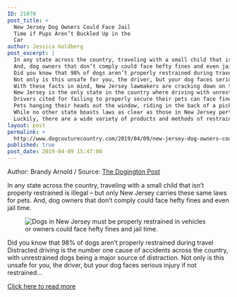 ```yaml
---
ID: 21079
post_title: >
  New Jersey Dog Owners Could Face Jail
  Time if Pups Aren’t Buckled Up in the
  Car
author: Jessica Goldberg
post_excerpt: |
  In any state across the country, traveling with a small child that isn’t properly restrained is illegal – but only New Jersey carries these same laws for pets.
  And, dog owners that don’t comply could face hefty fines and even jail time.
  Did you know that 98% of dogs aren’t properly restrained during travel Distracted driving is the number one cause of accidents across the country, with unrestrained dogs being a major source of distraction.
  Not only is this unsafe for you, the driver, but your dog faces serious injury if not restrained during travel.
  With these facts in mind, New Jersey lawmakers are cracking down on the dangers of transporting animals without proper restraint.
  New Jersey is the only state in the country where driving with unrestrained pets is a violation of animal cruelty law.
  Drivers cited for failing to properly secure their pets can face fines ranging from $250 to $1,000 and may face as much as six months in jail.
  Pets hanging their heads out the window, riding in the back of a pickup truck, or sitting on a driver’s lap are among animal cruelty offenses in New Jersey.
  While no other state boasts laws as clear as those in New Jersey pertaining to restraining dogs in cars, Arizona, Connecticut, and Maine can charge a driver with an unrestrained dog under their distracted driver laws and Hawaii drivers are specifically prohibited from driving with a dog on their laps.
  Luckily, there are a wide variety of products and methods of restraint to protect your pet in the car.
layout: post
permalink: >
  http://www.dogcouturecountry.com/2019/04/09/new-jersey-dog-owners-could-face-jail-time-if-pups-arent-buckled-up-in-the-car/
published: true
post_date: 2019-04-09 15:47:00
---
```

<p class="article-info-author-source"> <span>Author: Brandy Arnold</span>&nbsp;/&nbsp;<span>Source: <a href="https://www.dogingtonpost.com/new-jersey-dog-owners-could-face-jail-time-if-pups-arent-buckled-up-in-the-car/" target="_blank">The Dogington Post</a></span> </p> <p>In any state across the country, traveling with a small child that isn’t properly restrained is illegal – but only New Jersey carries these same laws for pets. And, dog owners that don’t comply could face hefty fines and even jail time.</p>
<figure><img alt="Dogs in New Jersey must be properly restrained in vehicles or owners could face hefty fines and jail time." sizes="(max-width: 1000px) 100vw, 1000px" src="https://www.dogingtonpost.com/wp-content/uploads/2019/04/newjersey-min.jpg" srcset="https://www.dogingtonpost.com/wp-content/uploads/2019/04/newjersey-min.jpg 1000w, https://www.dogingtonpost.com/wp-content/uploads/2019/04/newjersey-min-300x200.jpg 300w, https://www.dogingtonpost.com/wp-content/uploads/2019/04/newjersey-min-610x407.jpg 610w"></figure>
<p>Did you know that 98% of dogs aren’t properly restrained during travel Distracted driving is the number one cause of accidents across the country, with unrestrained dogs being a major source of distraction. Not only is this unsafe for you, the driver, but your dog faces serious injury if not restrained...</p> <p class="article-info-more"> <a href="https://www.dogingtonpost.com/new-jersey-dog-owners-could-face-jail-time-if-pups-arent-buckled-up-in-the-car/" target="_blank">Click here to read more</a> </p>